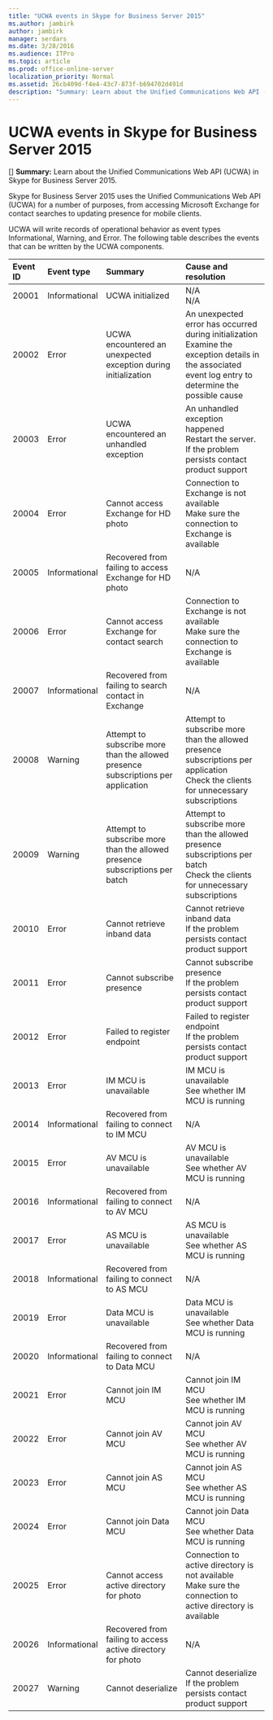 ```yaml
---
title: "UCWA events in Skype for Business Server 2015"
ms.author: jambirk
author: jambirk
manager: serdars
ms.date: 3/28/2016
ms.audience: ITPro
ms.topic: article
ms.prod: office-online-server
localization_priority: Normal
ms.assetid: 26cb409d-f4e4-43c7-873f-b694702d491d
description: "Summary: Learn about the Unified Communications Web API (UCWA) in Skype for Business Server 2015."
---
```


# UCWA events in Skype for Business Server 2015
[]
 **Summary:** Learn about the Unified Communications Web API (UCWA) in Skype for Business Server 2015.
  
Skype for Business Server 2015 uses the Unified Communications Web API (UCWA) for a number of purposes, from accessing Microsoft Exchange for contact searches to updating presence for mobile clients.
  
UCWA will write records of operational behavior as event types Informational, Warning, and Error. The following table describes the events that can be written by the UCWA components.
  
|**Event ID**|**Event type**|**Summary**|**Cause and resolution**|
|:-----|:-----|:-----|:-----|
|20001  <br/> |Informational  <br/> |UCWA initialized  <br/> |N/A  <br/> N/A  <br/> |
|20002  <br/> |Error  <br/> |UCWA encountered an unexpected exception during initialization  <br/> |An unexpected error has occurred during initialization  <br/> Examine the exception details in the associated event log entry to determine the possible cause  <br/> |
|20003  <br/> |Error  <br/> |UCWA encountered an unhandled exception  <br/> |An unhandled exception happened  <br/> Restart the server. If the problem persists contact product support  <br/> |
|20004  <br/> |Error  <br/> |Cannot access Exchange for HD photo  <br/> |Connection to Exchange is not available  <br/> Make sure the connection to Exchange is available  <br/> |
|20005  <br/> |Informational  <br/> |Recovered from failing to access Exchange for HD photo  <br/> |N/A  <br/> |
|20006  <br/> |Error  <br/> |Cannot access Exchange for contact search  <br/> |Connection to Exchange is not available  <br/> Make sure the connection to Exchange is available  <br/> |
|20007  <br/> |Informational  <br/> |Recovered from failing to search contact in Exchange  <br/> |N/A  <br/> |
|20008  <br/> |Warning  <br/> |Attempt to subscribe more than the allowed presence subscriptions per application  <br/> |Attempt to subscribe more than the allowed presence subscriptions per application  <br/> Check the clients for unnecessary subscriptions  <br/> |
|20009  <br/> |Warning  <br/> |Attempt to subscribe more than the allowed presence subscriptions per batch  <br/> |Attempt to subscribe more than the allowed presence subscriptions per batch  <br/> Check the clients for unnecessary subscriptions  <br/> |
|20010  <br/> |Error  <br/> |Cannot retrieve inband data  <br/> |Cannot retrieve inband data  <br/> If the problem persists contact product support  <br/> |
|20011  <br/> |Error  <br/> |Cannot subscribe presence  <br/> |Cannot subscribe presence  <br/> If the problem persists contact product support  <br/> |
|20012  <br/> |Error  <br/> |Failed to register endpoint  <br/> |Failed to register endpoint  <br/> If the problem persists contact product support  <br/> |
|20013  <br/> |Error  <br/> |IM MCU is unavailable  <br/> |IM MCU is unavailable  <br/> See whether IM MCU is running  <br/> |
|20014  <br/> |Informational  <br/> |Recovered from failing to connect to IM MCU  <br/> |N/A  <br/> |
|20015  <br/> |Error  <br/> |AV MCU is unavailable  <br/> |AV MCU is unavailable  <br/> See whether AV MCU is running  <br/> |
|20016  <br/> |Informational  <br/> |Recovered from failing to connect to AV MCU  <br/> |N/A  <br/> |
|20017  <br/> |Error  <br/> |AS MCU is unavailable  <br/> |AS MCU is unavailable  <br/> See whether AS MCU is running  <br/> |
|20018  <br/> |Informational  <br/> |Recovered from failing to connect to AS MCU  <br/> |N/A  <br/> |
|20019  <br/> |Error  <br/> |Data MCU is unavailable  <br/> |Data MCU is unavailable  <br/> See whether Data MCU is running  <br/> |
|20020  <br/> |Informational  <br/> |Recovered from failing to connect to Data MCU  <br/> |N/A  <br/> |
|20021  <br/> |Error  <br/> |Cannot join IM MCU  <br/> |Cannot join IM MCU  <br/> See whether IM MCU is running  <br/> |
|20022  <br/> |Error  <br/> |Cannot join AV MCU  <br/> |Cannot join AV MCU  <br/> See whether AV MCU is running  <br/> |
|20023  <br/> |Error  <br/> |Cannot join AS MCU  <br/> |Cannot join AS MCU  <br/> See whether AS MCU is running  <br/> |
|20024  <br/> |Error  <br/> |Cannot join Data MCU  <br/> |Cannot join Data MCU  <br/> See whether Data MCU is running  <br/> |
|20025  <br/> |Error  <br/> |Cannot access active directory for photo  <br/> |Connection to active directory is not available  <br/> Make sure the connection to active directory is available  <br/> |
|20026  <br/> |Informational  <br/> |Recovered from failing to access active directory for photo  <br/> |N/A  <br/> |
|20027  <br/> |Warning  <br/> |Cannot deserialize  <br/> |Cannot deserialize  <br/> If the problem persists contact product support  <br/> |
   

